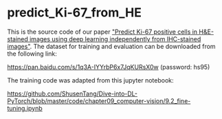 # predict_Ki-67_from_HE
This is the source code of our paper ["Predict Ki-67 positive cells in H&E-stained images using deep learning independently from IHC-stained images"](https://www.frontiersin.org/articles/10.3389/fmolb.2020.00183/full). The dataset for training and evaluation can be downloaded from the following link:

https://pan.baidu.com/s/1q3A-IYYrbP6x7JqKURsX0w  (password: hs95) 

The training code was adapted from this jupyter notebook:

https://github.com/ShusenTang/Dive-into-DL-PyTorch/blob/master/code/chapter09_computer-vision/9.2_fine-tuning.ipynb
